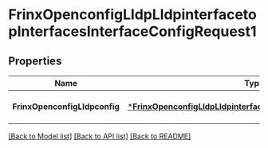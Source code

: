 # FrinxOpenconfigLldpLldpinterfacetopInterfacesInterfaceConfigRequest1

## Properties
Name | Type | Description | Notes
------------ | ------------- | ------------- | -------------
**FrinxOpenconfigLldpconfig** | [***FrinxOpenconfigLldpLldpinterfacetopInterfacesInterfaceConfig**](frinx.openconfig.lldp.lldpinterfacetop.interfaces.interface.Config.md) |  | [optional] [default to null]

[[Back to Model list]](../README.md#documentation-for-models) [[Back to API list]](../README.md#documentation-for-api-endpoints) [[Back to README]](../README.md)


